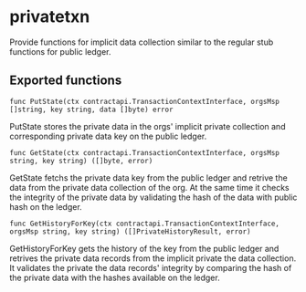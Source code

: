 # privatetxn
Provide functions for implicit data collection similar to the regular stub functions for public ledger. <br>

## Exported functions

```
func PutState(ctx contractapi.TransactionContextInterface, orgsMsp []string, key string, data []byte) error 
```
PutState stores the private data in the orgs' implicit private collection and corresponding private data key on the public ledger.


```
func GetState(ctx contractapi.TransactionContextInterface, orgsMsp string, key string) ([]byte, error)
```
GetState fetchs the private data key from the public ledger and retrive the data from the private data collection of the org. 
At the same time it checks the integrity of the private data by validating the hash of the data with public hash on the ledger.


```
func GetHistoryForKey(ctx contractapi.TransactionContextInterface, orgsMsp string, key string) ([]PrivateHistoryResult, error)
```

GetHistoryForKey gets the history of the key from the public ledger and retrives the private data records from the implicit private the data collection.
It validates the private the data records' integrity by comparing the hash of the private data with the hashes available on the ledger.

